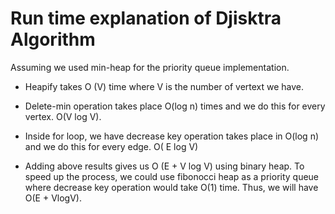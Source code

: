 # Run time explanation of Djisktra Algorithm

Assuming we used min-heap for the priority queue implementation.

* Heapify takes O (V) time where V is the number of vertext we have. 

* Delete-min operation takes place O(log n) times and we do this for every vertex. O(V log V).

* Inside for loop, we have decrease key operation takes place in O(log n) and we do this for every edge. O( E log V)

* Adding above results gives us O (E + V log V) using binary heap. To speed up the process, we could use fibonocci heap as a priority queue  where decrease key operation would take O(1) time. Thus, we will have O(E + VlogV). 
